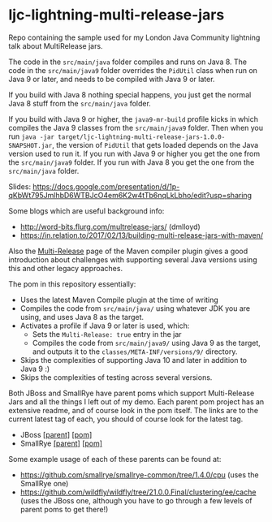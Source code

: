 # ljc-lightning-multi-release-jars

Repo containing the sample used for my London Java Community lightning talk
about MultiRelease jars.

The code in the `src/main/java` folder compiles and runs on Java 8. The code in the `src/main/java9` folder overrides the `PidUtil` class when run on Java 9 or later, and needs to be compiled with Java 9 or later.

If you build with Java 8 nothing special happens, you just get the normal Java 8 stuff from the `src/main/java` folder.

If you build with Java 9 or higher, the `java9-mr-build` profile kicks in which compiles the Java 9 classes from the `src/main/java9` folder. Then when you run `java -jar target/ljc-lightning-multi-release-jars-1.0.0-SNAPSHOT.jar`, the version of `PidUtil` that gets loaded depends on the Java version used to run it. If you run with Java 9 or higher you get the one from the `src/main/java9` folder. If you run with Java 8 you get the one from the `src/main/java` folder.


Slides: https://docs.google.com/presentation/d/1p-qKbWt795JmlhbD6WTBJcO4em6K2w4tTb6nqLkLbho/edit?usp=sharing

Some blogs which are useful background info:
* http://word-bits.flurg.com/multrelease-jars/ (dmlloyd)
* https://in.relation.to/2017/02/13/building-multi-release-jars-with-maven/

Also the [Multi-Release](https://maven.apache.org/plugins/maven-compiler-plugin/multirelease.html) page of the Maven compiler plugin gives a good introduction about challenges with supporting several Java versions using this and other legacy approaches.

The pom in this repository essentially:
* Uses the latest Maven Compile plugin at the time of writing
* Compiles the code from `src/main/java/` using whatever JDK you are using, and uses Java 8 as the target.
* Activates a profile if Java 9 or later is used, which:
    * Sets the `Multi-Release: true` entry in the jar
    * Compiles the code from `src/main/java9/` using Java 9 as the target, and outputs it to the `classes/META-INF/versions/9/` directory.
* Skips the complexities of supporting Java 10 and later in addition to Java 9 :)
* Skips the complexities of testing across several versions.

Both JBoss and SmallRye have parent poms which support Multi-Release Jars and all the things I left out of my demo. Each parent pom project has an extensive readme, and of course look in the pom itself.
The links are to the current latest tag of each, you should of course look for the latest tag.
* JBoss [[parent]](https://github.com/jboss/jboss-parent-pom/blob/jboss-parent-37/README.adoc#multi-release-jars) [[pom]](https://github.com/jboss/jboss-parent-pom/blob/jboss-parent-37/pom.xml#L874-L1446)
* SmallRye [[parent]](https://github.com/smallrye/smallrye-parent/tree/23) [[pom]](https://github.com/smallrye/smallrye-parent/blob/23/pom.xml#L559-L1336)

Some example usage of each of these parents can be found at:
* https://github.com/smallrye/smallrye-common/tree/1.4.0/cpu (uses the SmallRye one)
* https://github.com/wildfly/wildfly/tree/21.0.0.Final/clustering/ee/cache (uses the JBoss one, although you have to go through a few levels of parent poms to get there!)
